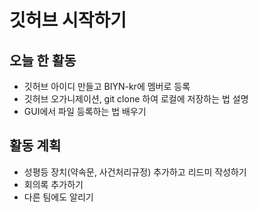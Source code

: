 # 깃허브 시작하기

## 오늘 한 활동

- 깃허브 아이디 만들고 BIYN-kr에 멤버로 등록
- 깃허브 오가니제이션, git clone 하여 로컬에 저장하는 법 설명
- GUI에서 파일 등록하는 법 배우기

## 활동 계획

- 성평등 장치(약속문, 사건처리규정) 추가하고 리드미 작성하기
- 회의록 추가하기
- 다른 팀에도 알리기

